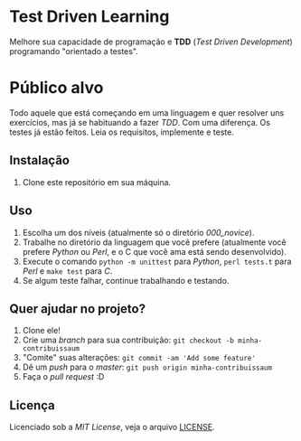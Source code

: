 # Test Driven Learning

Melhore sua capacidade de programação e **TDD** (*Test Driven Development*) programando "orientado a testes".


# Público alvo

Todo aquele que está começando em uma linguagem e quer resolver uns exercícios, mas já se habituando a fazer *TDD*. Com uma diferença. Os testes já estão feitos. Leia os requisitos, implemente e teste.


## Instalação

1. Clone este repositório em sua máquina.


## Uso

1. Escolha um dos níveis (atualmente só o diretório *000_novice*).
1. Trabalhe no diretório da linguagem que você prefere (atualmente você prefere *Python* ou *Perl*, e o C que você ama está sendo desenvolvido).
1. Execute o comando `python -m unittest` para *Python*, `perl tests.t` para *Perl* e  `make test` para *C*.
1. Se algum teste falhar, continue trabalhando e testando.


## Quer ajudar no projeto?

1. Clone ele!
2. Crie uma *branch* para sua contribuição: `git checkout -b minha-contribuissaum`
3. "Comite" suas alterações: `git commit -am 'Add some feature'`
4. Dê um *push* para o *master*: `git push origin minha-contribuissaum`
5. Faça o *pull request* :D


## Licença

Licenciado sob a *MIT License*, veja o arquivo [LICENSE](LICENSE).
